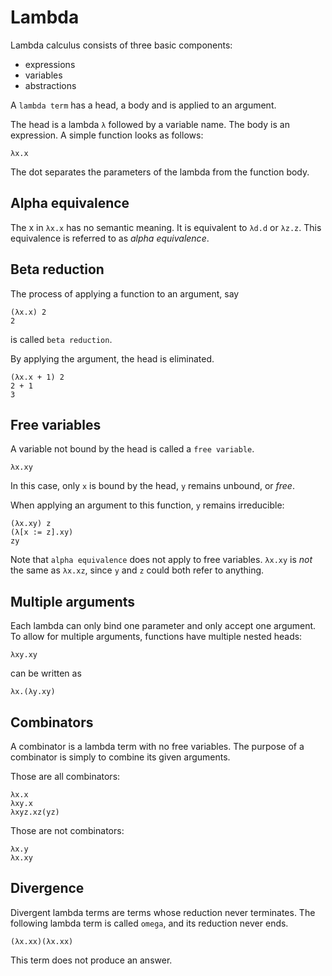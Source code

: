 # Lambda
Lambda calculus consists of three basic components:
* expressions
* variables
* abstractions

A `lambda term` has a head, a body and is applied to an argument.

The head is a lambda `λ` followed by a variable name. The body is an expression.
A simple function looks as follows:
```
λx.x
```
The dot separates the parameters of the lambda from the function body.

## Alpha equivalence
The x in `λx.x` has no semantic meaning. It is equivalent to `λd.d` or `λz.z`.
This equivalence is referred to as *alpha equivalence*.

## Beta reduction
The process of applying a function to an argument, say
```
(λx.x) 2
2
```
is called `beta reduction`.

By applying the argument, the head is eliminated.
```
(λx.x + 1) 2
2 + 1
3
```

## Free variables
A variable not bound by the head is called a `free variable`.
```
λx.xy
```
In this case, only `x` is bound by the head, `y` remains unbound, or *free*.

When applying an argument to this function, `y` remains irreducible:
```
(λx.xy) z
(λ[x := z].xy)
zy
```
Note that `alpha equivalence` does not apply to free variables. `λx.xy` is *not*
the same as `λx.xz`, since  `y` and `z` could both refer to anything.

## Multiple arguments
Each lambda can only bind one parameter and only accept one argument. To allow
for multiple arguments, functions have multiple nested heads:
```
λxy.xy
```
can be written as
```
λx.(λy.xy)
```

## Combinators
A combinator is a lambda term with no free variables. The purpose of a
combinator is simply to combine its given arguments.

Those are all combinators:
```
λx.x
λxy.x
λxyz.xz(yz)
```

Those are not combinators:
```
λx.y
λx.xy
```

## Divergence
Divergent lambda terms are terms whose reduction never terminates. The following
lambda term is called `omega`, and its reduction never ends.
```
(λx.xx)(λx.xx)
```
This term does not produce an answer.
